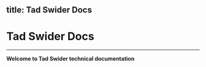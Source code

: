 title: Tad Swider Docs
---

# Tad Swider Docs
---

**Welcome to Tad Swider technical documentation**